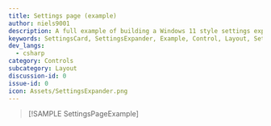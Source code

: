 ```yaml
---
title: Settings page (example)
author: niels9001
description: A full example of building a Windows 11 style settings experience with SettingsCard and SettingsExpander.
keywords: SettingsCard, SettingsExpander, Example, Control, Layout, Settings
dev_langs:
  - csharp
category: Controls
subcategory: Layout
discussion-id: 0
issue-id: 0
icon: Assets/SettingsExpander.png
---
```


> [!SAMPLE SettingsPageExample]
